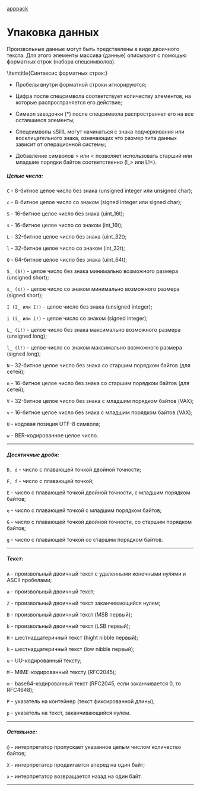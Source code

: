 [apppack]()
# Упаковка данных

Произвольные данные могут быть представлены в виде двоичного текста. Для этого элементы массива (данные) описывают с помощью форматных строк (набора спецсимволов).

\itemtitle{Синтаксис форматных строк:}

+ Пробелы внутри форматной строки игнорируются;

+ Цифра после спецсимвола соответствует количеству элементов, на которые распространяется его действие;

+ Символ звездочки (*) после спецсимвола распространяет его на все оставшиеся элементы;

+ Спецсимволы sSiIlL могут начинаться с знака подчеркивания или восклицательного знака, означающих что размер типа данных зависит от операционной системы;

+ Добавление символов > или < позволяет использовать старший или младшие порядки байтов соответственно (l_> или L!<).

##### Целые числа:

`C` - 8-битное целое число без знака (unsigned integer или unsigned char);

`c` - 8-битное целое число со знаком (signed integer или signed char);

`S` - 16-битное целое число без знака (uint_16t);

`s` - 16-битное целое число со знаком (int_16t);

`L` - 32-битное целое число без знака (uint_32t);

`l` - 32-битное целое число со знаком (int_32t);

`Q` - 64-битное целое число без знака (uint_64t);

`S_ (S!)` - целое число без знака минимально возможного размера (unsigned short);

`s_ (s!)` - целое число со знаком минимально возможного размера (signed short);

`I (I_ или I!)` - целое число без знака (unsigned integer);

`i (i_ или i!)` - целое число со знаком (signed integer);

`L_ (L!)` - целое число без знака максимально возможного размера (unsigned long);

`l_ (l!)` - целое число со знаком максимально возможного размера (signed long);

`N` - 32-битное целое число без знака со старшим порядком байтов (для сетей);

`n` - 16-битное целое число без знака со старшим порядком байтов (для сетей);

`V` - 32-битное целое число без знака с младшим порядком байтов (VAX);

`v` - 16-битное целое число без знака с младшим порядком байтов (VAX);

`U` - кодовая позиция UTF-8 символа;

`w` - BER-кодированное целое число.

*****

##### Десятичные дроби:

`D, d` - число с плавающей точкой двойной точности;

`F, f` - число с плавающей точкой;

`E` - число с плавающей точкой двойной точности, с младшим порядком байтов;

`e` - число с плавающей точкой с младшим порядком байтов;

`G` - число с плавающей точкой двойной точности, со старшим порядком байтов;

`g` - число с плавающей точкой со старшим порядком байтов.

*****

##### Текст:

`A` - произвольный двоичный текст с удаленными конечными нулями и ASCII пробелами;

`a` - произвольный двоичный текст;

`Z` - произвольный двоичный текст заканчивающийся нулем;

`B` - произвольный двоичный текст (MSB первый);

`b` - произвольный двоичный текст (LSB первый);

`H` - шестнадцатеричный текст (hight nibble первый);

`h` - шестнадцатеричный текст (low nibble первый);

`u` - UU-кодированный тексту;

`M` - MIME-кодированный тексту (RFC2045);

`m` - base64-кодированный текст (RFC2045, если заканчивается 0, то RFC4648);

`P` - указатель на контейнер (текст фиксированной длины);

`p` - указатель на текст, заканчивающийся нулем.

*****

##### Остальное:

`@` - интерпретатор пропускает указанное целым числом количество байтов;

`X` - интерпретатор продвигается вперед на один байт;

`x` - интерпретатор возвращается назад на один байт.

*****
